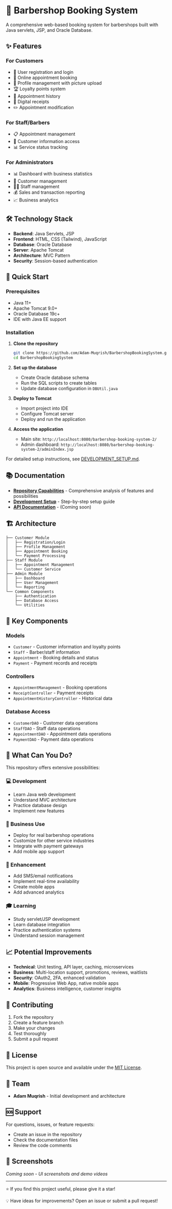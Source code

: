 # 💈 Barbershop Booking System

A comprehensive web-based booking system for barbershops built with Java servlets, JSP, and Oracle Database.

## ✨ Features

### For Customers
- 🔐 User registration and login
- 📅 Online appointment booking
- 👤 Profile management with picture upload
- 🏆 Loyalty points system
- 📜 Appointment history
- 🧾 Digital receipts
- ✏️ Appointment modification

### For Staff/Barbers
- 📋 Appointment management
- 👥 Customer information access
- 📊 Service status tracking

### For Administrators
- 📊 Dashboard with business statistics
- 👥 Customer management
- 👨‍💼 Staff management
- 💰 Sales and transaction reporting
- 📈 Business analytics

## 🛠️ Technology Stack

- **Backend**: Java Servlets, JSP
- **Frontend**: HTML, CSS (Tailwind), JavaScript
- **Database**: Oracle Database
- **Server**: Apache Tomcat
- **Architecture**: MVC Pattern
- **Security**: Session-based authentication

## 🚀 Quick Start

### Prerequisites
- Java 11+
- Apache Tomcat 9.0+
- Oracle Database 19c+
- IDE with Java EE support

### Installation
1. **Clone the repository**
   ```bash
   git clone https://github.com/Adam-Muqrish/BarbershopBookingSystem.git
   cd BarbershopBookingSystem
   ```

2. **Set up the database**
   - Create Oracle database schema
   - Run the SQL scripts to create tables
   - Update database configuration in `DBUtil.java`

3. **Deploy to Tomcat**
   - Import project into IDE
   - Configure Tomcat server
   - Deploy and run the application

4. **Access the application**
   - Main site: `http://localhost:8080/barbershop-booking-system-2/`
   - Admin dashboard: `http://localhost:8080/barbershop-booking-system-2/adminIndex.jsp`

For detailed setup instructions, see [DEVELOPMENT_SETUP.md](DEVELOPMENT_SETUP.md).

## 📚 Documentation

- **[Repository Capabilities](REPOSITORY_CAPABILITIES.md)** - Comprehensive analysis of features and possibilities
- **[Development Setup](DEVELOPMENT_SETUP.md)** - Step-by-step setup guide
- **[API Documentation](docs/API.md)** - (Coming soon)

## 🏗️ Architecture

```
├── Customer Module
│   ├── Registration/Login
│   ├── Profile Management
│   ├── Appointment Booking
│   └── Payment Processing
├── Staff Module
│   ├── Appointment Management
│   └── Customer Service
├── Admin Module
│   ├── Dashboard
│   ├── User Management
│   └── Reporting
└── Common Components
    ├── Authentication
    ├── Database Access
    └── Utilities
```

## 🔧 Key Components

### Models
- `Customer` - Customer information and loyalty points
- `Staff` - Barber/staff information
- `Appointment` - Booking details and status
- `Payment` - Payment records and receipts

### Controllers
- `AppointmentManagement` - Booking operations
- `ReceiptController` - Payment receipts
- `AppointmentHistoryController` - Historical data

### Database Access
- `CustomerDAO` - Customer data operations
- `StaffDAO` - Staff data operations
- `AppointmentDAO` - Appointment data operations
- `PaymentDAO` - Payment data operations

## 🌟 What Can You Do?

This repository offers extensive possibilities:

### 💻 Development
- Learn Java web development
- Understand MVC architecture
- Practice database design
- Implement new features

### 🚀 Business Use
- Deploy for real barbershop operations
- Customize for other service industries
- Integrate with payment gateways
- Add mobile app support

### 🔧 Enhancement
- Add SMS/email notifications
- Implement real-time availability
- Create mobile apps
- Add advanced analytics

### 🎓 Learning
- Study servlet/JSP development
- Learn database integration
- Practice authentication systems
- Understand session management

## 📈 Potential Improvements

- **Technical**: Unit testing, API layer, caching, microservices
- **Business**: Multi-location support, promotions, reviews, waitlists
- **Security**: OAuth2, 2FA, enhanced validation
- **Mobile**: Progressive Web App, native mobile apps
- **Analytics**: Business intelligence, customer insights

## 🤝 Contributing

1. Fork the repository
2. Create a feature branch
3. Make your changes
4. Test thoroughly
5. Submit a pull request

## 📄 License

This project is open source and available under the [MIT License](LICENSE).

## 👥 Team

- **Adam Muqrish** - Initial development and architecture

## 🆘 Support

For questions, issues, or feature requests:
- Create an issue in the repository
- Check the documentation files
- Review the code comments

## 📱 Screenshots

*Coming soon - UI screenshots and demo videos*

---

⭐ If you find this project useful, please give it a star!

💡 Have ideas for improvements? Open an issue or submit a pull request!